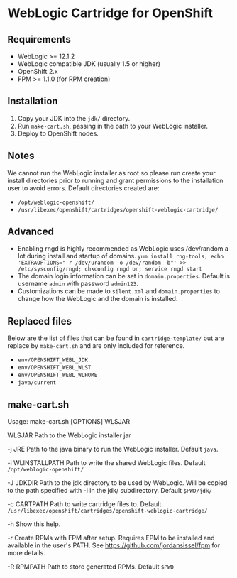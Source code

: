 WebLogic Cartridge for OpenShift
================================

Requirements
------------
* WebLogic >= 12.1.2 
* WebLogic compatible JDK (usually 1.5 or higher)
* OpenShift 2.x
* FPM >= 1.1.0 (for RPM creation)

Installation
------------
1. Copy your JDK into the `jdk/` directory.
2. Run `make-cart.sh`, passing in the path to your WebLogic installer.
3. Deploy to OpenShift nodes.

Notes
-----
We cannot run the WebLogic installer as root so please run create your install
directories prior to running and grant permissions to the installation user
to avoid errors. Default directories created are:

* `/opt/weblogic-openshift/`
* `/usr/libexec/openshift/cartridges/openshift-weblogic-cartridge/`

Advanced
--------
* Enabling rngd is highly recommended as WebLogic uses /dev/random a lot during
install and startup of domains.
`yum install rng-tools;
echo 'EXTRAOPTIONS="-r /dev/urandom -o /dev/random -b"' >> /etc/sysconfig/rngd;
chkconfig rngd on;
service rngd start`
* The domain login information can be set in `domain.properties`. Default is 
username `admin` with password `admin123`.
* Customizations can be made to `silent.xml` and `domain.properties` to change 
how the WebLogic and the domain is installed.

Replaced files
--------------
Below are the list of files that can be found in `cartridge-template/` but are
replace by `make-cart.sh` and are only included for reference.

* `env/OPENSHIFT_WEBL_JDK`
* `env/OPENSHIFT_WEBL_WLST`
* `env/OPENSHIFT_WEBL_WLHOME`
* `java/current`

make-cart.sh
------------
Usage: make-cart.sh [OPTIONS] WLSJAR

WLSJAR
    Path to the WebLogic installer jar

-j JRE
    Path to the java binary to run the WebLogic installer. 
    Default `java`.

-i WLINSTALLPATH
    Path to write the shared WebLogic files. 
    Default `/opt/weblogic-openshift/`

-J JDKDIR
    Path to the jdk directory to be used by WebLogic. Will be copied
    to the path specified with -i in the jdk/ subdirectory.
    Default `$PWD/jdk/`

-c CARTPATH
    Path to write cartridge files to. 
    Default `/usr/libexec/openshift/cartridges/openshift-weblogic-cartridge/`

-h
    Show this help.

-r
    Create RPMs with FPM after setup. Requires FPM to be installed
    and available in the user's PATH. See https://github.com/jordansissel/fpm
    for more details.

-R RPMPATH
    Path to store generated RPMs. 
    Default `$PWD`
